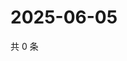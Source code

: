 # 2025-06-05

共 0 条

<!-- BEGIN ZHIHUVIDEO -->
<!-- 最后更新时间 Thu Jun 05 2025 19:10:10 GMT+0800 (China Standard Time) -->

<!-- END ZHIHUVIDEO -->
